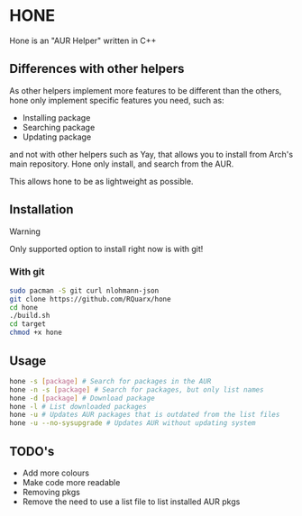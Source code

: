 # HONE

Hone is an "AUR Helper" written in C++

## Differences with other helpers

As other helpers implement more features to be different than the others, hone only implement specific features you need, such as:
- Installing package 
- Searching package 
- Updating package 

and not with other helpers such as Yay, that allows you to install from Arch's main repository. Hone only install, and search from the AUR.

This allows hone to be as lightweight as possible.

## Installation

> [!WARNING]
> Only supported option to install right now is with git!

### With git

```sh
sudo pacman -S git curl nlohmann-json
git clone https://github.com/RQuarx/hone
cd hone
./build.sh
cd target
chmod +x hone
```

## Usage

```sh
hone -s [package] # Search for packages in the AUR
hone -n -s [package] # Search for packages, but only list names
hone -d [package] # Download package
hone -l # List downloaded packages
hone -u # Updates AUR packages that is outdated from the list files
hone -u --no-sysupgrade # Updates AUR without updating system
```

## TODO's

- Add more colours
- Make code more readable
- Removing pkgs
- Remove the need to use a list file to list installed AUR pkgs

